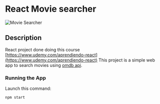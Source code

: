 # React Movie searcher

![Movie Searcher](https://github.com/{user}/{repo}/raw/master/docs/movie-searcher-v1.gif)

## Description
React project done doing this course [https://www.udemy.com/aprendiendo-react](https://www.udemy.com/aprendiendo-react)
This project is a simple web app to search movies using [omdb api](http://www.omdbapi.com/).

### Running the App
Launch this command:
```
npm start
```
